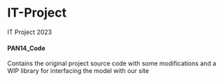 # IT-Project
IT Project 2023


#### PAN14_Code
Contains the original project source code with some modifications
and a WIP library for interfacing the model with our site
